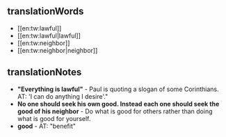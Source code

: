 ## translationWords

* [[en:tw:lawful]]
* [[en:tw:lawful|lawful]]
* [[en:tw:neighbor]]
* [[en:tw:neighbor|neighbor]]

## translationNotes

* **"Everything is lawful"** - Paul is quoting a slogan of some Corinthians.  AT: 'I can do anything I desire'."
* **No one should seek his own good. Instead each one should seek the good of his neighbor** - Do what is good for others rather than doing what is good for yourself.
* **good** - AT: "benefit"

